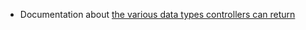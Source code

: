 - Documentation about [the various data types controllers can return](https://docs.microsoft.com/en-us/aspnet/core/web-api/action-return-types?view=aspnetcore-3.1)
